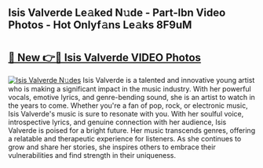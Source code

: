 ## Isis Valverde Le𝚊ked N𝚞de - Part-lbn Video Photos - Hot Onlyf𝚊ns Le𝚊ks 8F9uM

# <h2><a href="http://ab8526.deff.icu/?id=Isis+Valverde">🔗 New 👉🔴 Isis Valverde VIDEO Photos</a></h2>

[![Isis Valverde N𝚞des](https://i.imgur.com/rIISA9y.gif)](http://ab8526.deff.icu/?id=Isis+Valverde)
Isis Valverde is a talented and innovative young artist who is making a significant impact in the music industry. With her powerful vocals, emotive lyrics, and genre-bending sound, she is an artist to watch in the years to come. Whether you're a fan of pop, rock, or electronic music, Isis Valverde's music is sure to resonate with you. With her soulful voice, introspective lyrics, and genuine connection with her audience, Isis Valverde is poised for a bright future. Her music transcends genres, offering a relatable and therapeutic experience for listeners. As she continues to grow and share her stories, she inspires others to embrace their vulnerabilities and find strength in their uniqueness.
